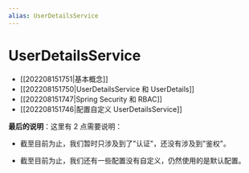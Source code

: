```yaml
---
alias: UserDetailsService
---
```


# UserDetailsService

- [[202208151751|基本概念]]
- [[202208151750|UserDetailsService 和 UserDetails]]
- [[202208151747|Spring Security 和 RBAC]]
- [[202208151746|配置自定义 UserDetailsService]]

**最后的说明**：这里有 2 点需要说明：

- 截至目前为止，我们暂时只涉及到了"认证"，还没有涉及到"鉴权"。

- 截至目前为止，我们还有一些配置没有自定义，仍然使用的是默认配置。


